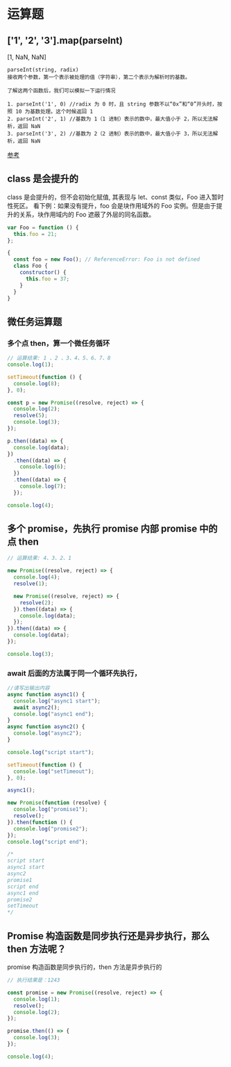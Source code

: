 # 运算题

## ['1', '2', '3'].map(parseInt)

[1, NaN, NaN]

```
parseInt(string, radix)
接收两个参数，第一个表示被处理的值（字符串），第二个表示为解析时的基数。

了解这两个函数后，我们可以模拟一下运行情况

1. parseInt('1', 0) //radix 为 0 时，且 string 参数不以“0x”和“0”开头时，按照 10 为基数处理。这个时候返回 1
2. parseInt('2', 1) //基数为 1（1 进制）表示的数中，最大值小于 2，所以无法解析，返回 NaN
3. parseInt('3', 2) //基数为 2（2 进制）表示的数中，最大值小于 3，所以无法解析，返回 NaN

```

[参考](https://github.com/Advanced-Frontend/Daily-Interview-Question/issues/4)

## class 是会提升的

class 是会提升的，但不会初始化赋值, 其表现与 let、const 类似，Foo 进入暂时性死区。
看下例：如果没有提升，foo 会是块作用域外的 Foo 实例。但是由于提升的关系，块作用域内的 Foo 遮蔽了外层的同名函数。

```js
var Foo = function () {
  this.foo = 21;
};

{
  const foo = new Foo(); // ReferenceError: Foo is not defined
  class Foo {
    constructor() {
      this.foo = 37;
    }
  }
}
```

## 微任务运算题

### 多个点 then，算一个微任务循环

```js
// 运算结果: 1 、2 、3、4、5、6、7、8
console.log(1);

setTimeout(function () {
  console.log(8);
}, 0);

const p = new Promise((resolve, reject) => {
  console.log(2);
  resolve(5);
  console.log(3);
});

p.then((data) => {
  console.log(data);
})
  .then((data) => {
    console.log(6);
  })
  .then((data) => {
    console.log(7);
  });

console.log(4);
```

## 多个 promise，先执行 promise 内部 promise 中的点 then

```js
// 运算结果: 4、3、2、1

new Promise((resolve, reject) => {
  console.log(4);
  resolve(1);

  new Promise((resolve, reject) => {
    resolve(2);
  }).then((data) => {
    console.log(data);
  });
}).then((data) => {
  console.log(data);
});

console.log(3);
```

### await 后面的方法属于同一个循环先执行，

```js
//请写出输出内容
async function async1() {
  console.log("async1 start");
  await async2();
  console.log("async1 end");
}
async function async2() {
  console.log("async2");
}

console.log("script start");

setTimeout(function () {
  console.log("setTimeout");
}, 0);

async1();

new Promise(function (resolve) {
  console.log("promise1");
  resolve();
}).then(function () {
  console.log("promise2");
});
console.log("script end");

/*
script start
async1 start
async2
promise1
script end
async1 end
promise2
setTimeout
*/
```

## Promise 构造函数是同步执行还是异步执行，那么 then 方法呢？

promise 构造函数是同步执行的，then 方法是异步执行的

```js
// 执行结果是：1243

const promise = new Promise((resolve, reject) => {
  console.log(1);
  resolve();
  console.log(2);
});

promise.then(() => {
  console.log(3);
});

console.log(4);
```
